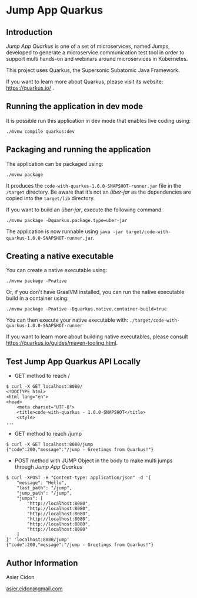 # Jump App Quarkus

## Introduction

_Jump App Quarkus_ is one of a set of microservices, named Jumps, developed to generate a microservice communication test tool in order to support multi hands-on and webinars around microservices in Kubernetes.

This project uses Quarkus, the Supersonic Subatomic Java Framework.

If you want to learn more about Quarkus, please visit its website: https://quarkus.io/ .

## Running the application in dev mode

It is possible run this application in dev mode that enables live coding using:
```shell script
./mvnw compile quarkus:dev
```

## Packaging and running the application

The application can be packaged using:
```shell script
./mvnw package
```
It produces the `code-with-quarkus-1.0.0-SNAPSHOT-runner.jar` file in the `/target` directory.
Be aware that it’s not an _über-jar_ as the dependencies are copied into the `target/lib` directory.

If you want to build an _über-jar_, execute the following command:
```shell script
./mvnw package -Dquarkus.package.type=uber-jar
```

The application is now runnable using `java -jar target/code-with-quarkus-1.0.0-SNAPSHOT-runner.jar`.

## Creating a native executable

You can create a native executable using: 
```shell script
./mvnw package -Pnative
```

Or, if you don't have GraalVM installed, you can run the native executable build in a container using: 
```shell script
./mvnw package -Pnative -Dquarkus.native.container-build=true
```

You can then execute your native executable with: `./target/code-with-quarkus-1.0.0-SNAPSHOT-runner`

If you want to learn more about building native executables, please consult https://quarkus.io/guides/maven-tooling.html.

## Test Jump App Quarkus API Locally

- GET method to reach /

```$bash
$ curl -X GET localhost:8080/
<!DOCTYPE html>
<html lang="en">
<head>
    <meta charset="UTF-8">
    <title>code-with-quarkus - 1.0.0-SNAPSHOT</title>
    <style>
...
```

- GET method to reach /jump

```$bash
$ curl -X GET localhost:8080/jump
{"code":200,"message":"/jump - Greetings from Quarkus!"}
```

- POST method with JUMP Object in the body to make multi jumps through _Jump App Quarkus_

```$bash
$ curl -XPOST -H "Content-type: application/json" -d '{
    "message": "Hello",
    "last_path": "/jump",
    "jump_path": "/jump",
    "jumps": [
        "http://localhost:8080",
        "http://localhost:8080",
        "http://localhost:8080",
        "http://localhost:8080",
        "http://localhost:8080",
        "http://localhost:8080"
    ]
}' 'localhost:8080/jump'
{"code":200,"message":"/jump - Greetings from Quarkus!"}
```


## Author Information

Asier Cidon

asier.cidon@gmail.com
